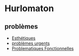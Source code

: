 # Hurlomaton
## problèmes
- [Esthétiques](problemes/esthetiques.md)
- [problèmes urgents](problemes/urgent)
- [Problematiques Fonctionnelles](problemes/fonctionnel.md)
